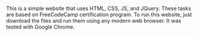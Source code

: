 This is a simple website that uses HTML, CSS, JS, and JQuery. These tasks are based on FreeCodeCamp certification program. To run this website, just download the files and run them using any modern web browser. It was tested with Google Chrome.
